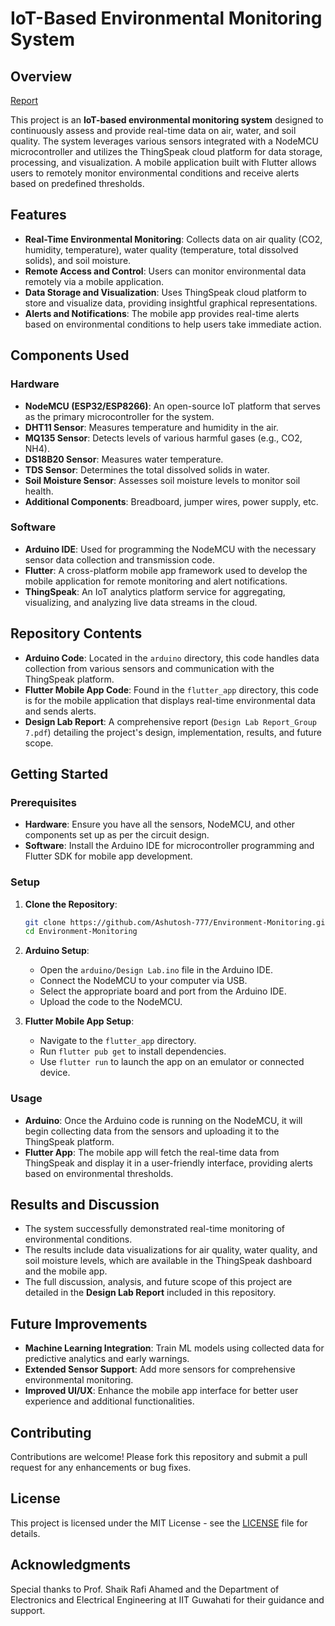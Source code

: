 # IoT-Based Environmental Monitoring System

## Overview

[Report](https://github.com/Ashutosh-777/Environment-Monitoring/blob/master/Design%20Lab%20Report_Group%207.pdf%7D)

This project is an **IoT-based environmental monitoring system** designed to continuously assess and provide real-time data on air, water, and soil quality. The system leverages various sensors integrated with a NodeMCU microcontroller and utilizes the ThingSpeak cloud platform for data storage, processing, and visualization. A mobile application built with Flutter allows users to remotely monitor environmental conditions and receive alerts based on predefined thresholds.

## Features

- **Real-Time Environmental Monitoring**: Collects data on air quality (CO2, humidity, temperature), water quality (temperature, total dissolved solids), and soil moisture.
- **Remote Access and Control**: Users can monitor environmental data remotely via a mobile application.
- **Data Storage and Visualization**: Uses ThingSpeak cloud platform to store and visualize data, providing insightful graphical representations.
- **Alerts and Notifications**: The mobile app provides real-time alerts based on environmental conditions to help users take immediate action.

## Components Used

### Hardware

- **NodeMCU (ESP32/ESP8266)**: An open-source IoT platform that serves as the primary microcontroller for the system.
- **DHT11 Sensor**: Measures temperature and humidity in the air.
- **MQ135 Sensor**: Detects levels of various harmful gases (e.g., CO2, NH4).
- **DS18B20 Sensor**: Measures water temperature.
- **TDS Sensor**: Determines the total dissolved solids in water.
- **Soil Moisture Sensor**: Assesses soil moisture levels to monitor soil health.
- **Additional Components**: Breadboard, jumper wires, power supply, etc.

### Software

- **Arduino IDE**: Used for programming the NodeMCU with the necessary sensor data collection and transmission code.
- **Flutter**: A cross-platform mobile app framework used to develop the mobile application for remote monitoring and alert notifications.
- **ThingSpeak**: An IoT analytics platform service for aggregating, visualizing, and analyzing live data streams in the cloud.

## Repository Contents

- **Arduino Code**: Located in the `arduino` directory, this code handles data collection from various sensors and communication with the ThingSpeak platform.
- **Flutter Mobile App Code**: Found in the `flutter_app` directory, this code is for the mobile application that displays real-time environmental data and sends alerts.
- **Design Lab Report**: A comprehensive report (`Design Lab Report_Group 7.pdf`) detailing the project's design, implementation, results, and future scope.

## Getting Started

### Prerequisites

- **Hardware**: Ensure you have all the sensors, NodeMCU, and other components set up as per the circuit design.
- **Software**: Install the Arduino IDE for microcontroller programming and Flutter SDK for mobile app development.

### Setup

1. **Clone the Repository**:
   ```bash
   git clone https://github.com/Ashutosh-777/Environment-Monitoring.git
   cd Environment-Monitoring
   ```

2. **Arduino Setup**:
   - Open the `arduino/Design Lab.ino` file in the Arduino IDE.
   - Connect the NodeMCU to your computer via USB.
   - Select the appropriate board and port from the Arduino IDE.
   - Upload the code to the NodeMCU.

3. **Flutter Mobile App Setup**:
   - Navigate to the `flutter_app` directory.
   - Run `flutter pub get` to install dependencies.
   - Use `flutter run` to launch the app on an emulator or connected device.

### Usage

- **Arduino**: Once the Arduino code is running on the NodeMCU, it will begin collecting data from the sensors and uploading it to the ThingSpeak platform.
- **Flutter App**: The mobile app will fetch the real-time data from ThingSpeak and display it in a user-friendly interface, providing alerts based on environmental thresholds.

## Results and Discussion

- The system successfully demonstrated real-time monitoring of environmental conditions.
- The results include data visualizations for air quality, water quality, and soil moisture levels, which are available in the ThingSpeak dashboard and the mobile app.
- The full discussion, analysis, and future scope of this project are detailed in the **Design Lab Report** included in this repository.

## Future Improvements

- **Machine Learning Integration**: Train ML models using collected data for predictive analytics and early warnings.
- **Extended Sensor Support**: Add more sensors for comprehensive environmental monitoring.
- **Improved UI/UX**: Enhance the mobile app interface for better user experience and additional functionalities.

## Contributing

Contributions are welcome! Please fork this repository and submit a pull request for any enhancements or bug fixes.

## License

This project is licensed under the MIT License - see the [LICENSE](LICENSE) file for details.

## Acknowledgments

Special thanks to Prof. Shaik Rafi Ahamed and the Department of Electronics and Electrical Engineering at IIT Guwahati for their guidance and support.
